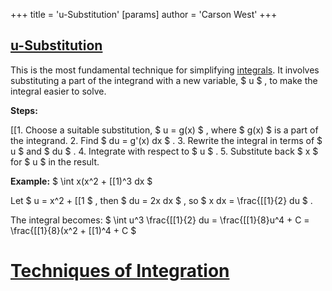 +++
 title = 'u-Substitution'
[params]
	author = 'Carson West'
+++
## [u-Substitution](./../u-substitution/) 
This is the most fundamental technique for simplifying [integrals](./../integrals/).  It involves substituting a part of the integrand with a new variable,  $ u $ , to make the integral easier to solve.

**Steps:**

[[1. Choose a suitable substitution,  $ u = g(x) $ , where  $ g(x) $  is a part of the integrand.
2. Find  $ du = g'(x) dx $ .
3. Rewrite the integral in terms of  $ u $  and  $ du $ .
4. Integrate with respect to  $ u $ .
5. Substitute back  $ x $  for  $ u $  in the result.

**Example:**  $ \int x(x^2 + [[1)^3 dx $ 

Let  $ u = x^2 + [[1 $ , then  $ du = 2x dx $ , so  $ x dx = \frac{[[1}{2} du $ .

The integral becomes:  $ \int u^3 \frac{[[1}{2} du = \frac{[[1}{8}u^4 + C = \frac{[[1}{8}(x^2 + [[1)^4 + C $ 

# [Techniques of Integration](./../techniques-of-integration/)
